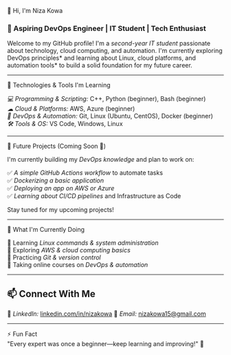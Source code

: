 👋 Hi, I'm Niza Kowa  

### 🚀 Aspiring DevOps Engineer | IT Student | Tech Enthusiast  

Welcome to my GitHub profile! I'm a *second-year IT student* passionate about technology, cloud computing, and automation. I'm currently exploring DevOps principles* and learning about Linux, cloud platforms, and automation tools* to build a solid foundation for my future career.  

---

🔧 Technologies & Tools I'm Learning  

*💻 Programming & Scripting:* C++, Python (beginner), Bash (beginner)  
*☁ Cloud & Platforms:* AWS, Azure (beginner)  
*🔨 DevOps & Automation:* Git, Linux (Ubuntu, CentOS), Docker (beginner)  
*🛠 Tools & OS:* VS Code, Windows, Linux  

---

📌 Future Projects (Coming Soon 🚀)  

I'm currently building my *DevOps knowledge* and plan to work on:  

✅ *A simple GitHub Actions workflow* to automate tasks  
✅ *Dockerizing a basic application*  
✅ *Deploying an app on AWS or Azure*  
✅ *Learning about CI/CD pipelines* and Infrastructure as Code  

Stay tuned for my upcoming projects!  

---

🎯 What I'm Currently Doing  

🔹 Learning *Linux commands & system administration*  
🔹 Exploring *AWS & cloud computing basics*  
🔹 Practicing *Git & version control*  
🔹 Taking online courses on *DevOps & automation*  

---

## 📫 Connect With Me  

🔗 *LinkedIn:* [linkedin.com/in/nizakowa](https://linkedin.com/in/nizakowa)
📩 *Email:* nizakowa15@gmail.com 

---
⚡ Fun Fact  
"Every expert was once a beginner—keep learning and improving!" 🚀

<!---
NizaKowa/NizaKowa is a ✨ special ✨ repository because its `README.md` (this file) appears on your GitHub profile.
You can click the Preview link to take a look at your changes.
--->
